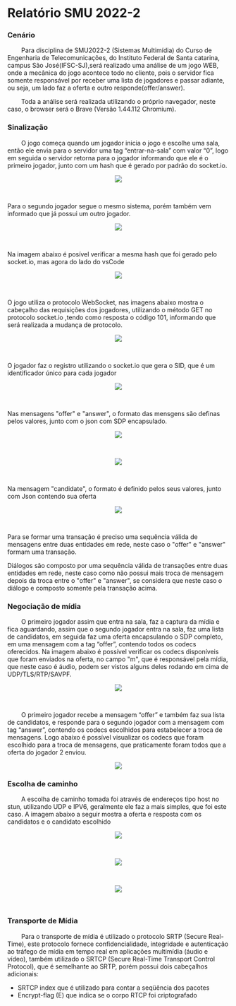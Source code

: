 
#  Relatório SMU 2022-2

### Cenário
  &nbsp;  &nbsp;  &nbsp;  &nbsp;  Para disciplina de SMU2022-2 (Sistemas Multimídia) do Curso de Engenharia de Telecomunicações,
  do Instituto Federal de Santa catarina, campus São José(IFSC-SJ),será realizado uma análise de um jogo WEB, onde a mecânica do jogo 
  acontece todo no cliente, pois o servidor fica somente responsável por receber uma lista de jogadores e passar adiante, ou seja, 
  um lado faz a oferta e outro responde(offer/answer).
  
  &nbsp;  &nbsp;  &nbsp;  &nbsp;  Toda a análise será realizada utilizando o próprio navegador, neste caso, 
  o browser será o Brave (Versão 1.44.112 Chromium). 


### Sinalização
&nbsp;  &nbsp;  &nbsp;  &nbsp;  O jogo começa quando um jogador inicia o jogo e escolhe uma sala, 
então ele envia para o servidor uma tag “entrar-na-sala” com valor “0”, logo em seguida o servidor retorna para o jogador
informando que ele é o primeiro jogador, junto com um hash que é gerado por padrão do socket.io.
<p align="center">  
    <img src="./imagens/entraJogador1.png" >
</p>  
<br>

Para o segundo jogador segue o mesmo sistema, porém  também vem informado que já possui um outro jogador.  

<p align="center">
  <img src="./imagens/entrajogador2.png">
</p>  
<br>  

Na imagem abaixo é posível verificar a mesma hash que foi gerado pelo socket.io, mas agora do lado do vsCode  

<p align="center">
  <img src="./imagens/vscode.png">
</p>
<br>  

O jogo utiliza o protocolo WebSocket, nas imagens abaixo mostra o cabeçalho das requisições dos jogadores, 
utilizando o método GET no protocolo socket.io ,tendo como resposta o código 101, informando que será realizada a mudança de protocolo.  
<p align="center">
  <img src="./imagens/cabecalho1_2.png">
</p>  
<br>  
  
O jogador faz o registro utilizando o socket.io que gera o SID, que é um identificador único para cada jogador  
<p align="center">
  <img src="./imagens/payload1_2.png"> 
</p>  
<br>  

Nas mensagens "offer" e "answer", o formato das mensgens são definas pelos valores, junto com o json com SDP encapsulado.  
<p align="center">
  <img src="./imagens/offer.png"> 
</p>  
<br> 
  
<p align="center">
  <img src="./imagens/answer.png"> 
</p>  
<br> 

  
Na mensagem "candidate", o formato é definido pelos seus valores, junto com Json contendo sua oferta
  
<p align="center">
  <img src="./imagens/candidate.png"> 
</p>  
<br>   

Para se formar uma transação é preciso uma sequência válida de mensagens entre duas entidades em rede, neste caso o "offer" e "answer" formam uma transação.  

Diálogos são composto por uma sequência válida de transações entre duas entidades em rede, neste caso como não possui mais troca de mensagem depois da troca entre o "offer" e "answer", se considera que neste caso o diálogo e composto somente pela transação acima.



### Negociação de mídia
&nbsp;  &nbsp;  &nbsp;  &nbsp;  O primeiro jogador assim que entra na sala, faz a captura da mídia e fica aguardando,
assim que o segundo jogador entra na sala, faz uma lista de candidatos, em seguida faz uma oferta encapsulando o SDP completo, 
em uma mensagem com a tag “offer”, contendo todos os codecs oferecidos. Na imagem abaixo é possível verificar os codecs disponíveis 
que foram enviados na oferta, no campo "m", que é responsável pela mídia, que neste caso é áudio, podem ser vistos alguns deles rodando 
em cima de UDP/TLS/RTP/SAVPF.  
<p align="center">
  <img src="./imagens/offerJogador2.png"> 
</p>  
<br>  
  
&nbsp;  &nbsp;  &nbsp;  &nbsp;  O primeiro jogador recebe a mensagem “offer” e também faz sua lista de candidatos, e responde para o segundo jogador com a mensagem com tag “answer”, contendo os codecs escolhidos para estabelecer a troca de mensagens. Logo abaixo é possível visualizar os codecs que foram escolhido para a troca de mensagens, que praticamente foram todos que a oferta do jogador 2 enviou.
<p align="center">
  <img src="./imagens/answerJogador1.png"> 
</p>  

### Escolha de caminho
&nbsp;  &nbsp;  &nbsp;  &nbsp;  A escolha de caminho tomada foi através de endereços tipo host no stun, utilizando UDP e IPV6, geralmente ele faz a mais simples, que foi este caso. A imagem abaixo a seguir mostra a oferta e resposta com os candidatos e o candidato escolhido

<p align="center">
  <img src="./imagens/candidatosEscolha.png"> 
</p>  
<br>


<p align="center">
  <img src="./imagens/candidatoEscolhido.png"> 
</p>  
<br>

<p align="center">
  <img src="./imagens/parEscolhido.png"> 
</p>  
<br>

### Transporte de Mídia
&nbsp;  &nbsp;  &nbsp;  &nbsp;  Para o transporte de mídia é utilizado o protocolo SRTP (Secure Real-Time), este protocolo fornece confidencialidade, integridade e autenticação ao tráfego de mídia em tempo real em aplicações multimídia (áudio e vídeo), também utilizado o SRTCP (Secure Real-Time Transport Control Protocol), que é semelhante ao SRTP, porém possui dois cabeçalhos adicionais:
 - SRTCP index que é utilizado para contar a seqüência dos pacotes
 - Encrypt-flag (E) que indica se o corpo RTCP foi criptografado
